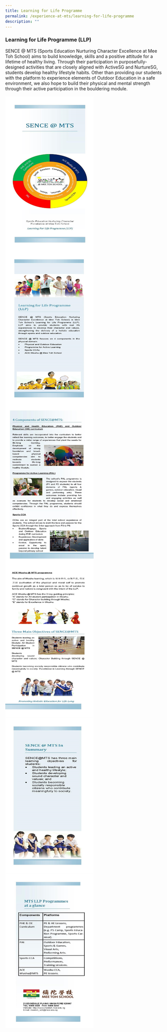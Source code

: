 ```yaml
---
title: Learning for Life Programme
permalink: /experience-at-mts/learning-for-life-programme
description: ""
---
```

### Learning for Life Programme (LLP)

SENCE @ MTS (Sports Education Nurturing Character Excellence at Mee Toh School) aims to build knowledge, skills and a positive attitude for a lifetime of healthy living. Through their participation in purposefully-designed activities that are closely aligned with ActiveSG and NurtureSG, students develop healthy lifestyle habits. Other than providing our students with the platform to experience elements of Outdoor Education in a safe environment, we also hope to build their physical and mental strength through their active participation in the bouldering module.

<img src="/images/llp2.png" style="width:280px;height:490px;margin-right:15px;" align = "left"> <img src="/images/llp3.png" style="width:280px;height:490px;margin-right:15px;" align = "left">

<img src="/images/llp4.png" style="width:280px;height:490px;margin-right:15px;" align = "left"><img src="/images/llp5.png" style="width:280px;height:490px;margin-right:15px;" align = "left">

<img src="/images/llp6.png" style="width:280px;height:490px;margin-right:15px;" align = "left"><img src="/images/llp7.png" style="width:280px;height:490px;margin-right:15px;" align = "left">